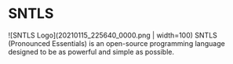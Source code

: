 # SNTLS
![SNTLS Logo](20210115_225640_0000.png | width=100)
SNTLS (Pronounced Essentials) is an open-source programming language designed to be as powerful and simple as possible.

